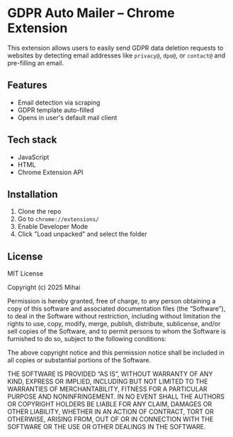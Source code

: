 # GDPR Auto Mailer – Chrome Extension

This extension allows users to easily send GDPR data deletion requests to websites by detecting email addresses like `privacy@`, `dpo@`, or `contact@` and pre-filling an email.

## Features
- Email detection via scraping
- GDPR template auto-filled
- Opens in user's default mail client

## Tech stack
- JavaScript
- HTML
- Chrome Extension API

## Installation
1. Clone the repo
2. Go to `chrome://extensions/`
3. Enable Developer Mode
4. Click "Load unpacked" and select the folder

## License
MIT License

Copyright (c) 2025 Mihai

Permission is hereby granted, free of charge, to any person obtaining a copy
of this software and associated documentation files (the “Software”), to deal
in the Software without restriction, including without limitation the rights to
use, copy, modify, merge, publish, distribute, sublicense, and/or sell copies of
the Software, and to permit persons to whom the Software is furnished to do so,
subject to the following conditions:

The above copyright notice and this permission notice shall be included in all
copies or substantial portions of the Software.

THE SOFTWARE IS PROVIDED “AS IS”, WITHOUT WARRANTY OF ANY KIND, EXPRESS OR
IMPLIED, INCLUDING BUT NOT LIMITED TO THE WARRANTIES OF MERCHANTABILITY,
FITNESS FOR A PARTICULAR PURPOSE AND NONINFRINGEMENT. IN NO EVENT SHALL THE
AUTHORS OR COPYRIGHT HOLDERS BE LIABLE FOR ANY CLAIM, DAMAGES OR OTHER LIABILITY,
WHETHER IN AN ACTION OF CONTRACT, TORT OR OTHERWISE, ARISING FROM, OUT OF OR IN
CONNECTION WITH THE SOFTWARE OR THE USE OR OTHER DEALINGS IN THE SOFTWARE.
